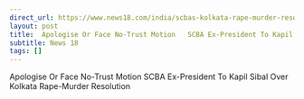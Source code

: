 ```yaml
---
direct_url: https://www.news18.com/india/scbas-kolkata-rape-murder-resolution-sparks-row-ex-president-writes-to-kapil-sibal-seeks-apology-9027256.html
layout: post
title:  Apologise Or Face No-Trust Motion   SCBA Ex-President To Kapil Sibal Over Kolkata Rape-Murder Resolution
subtitle: News 18
tags: []
---
```


 Apologise Or Face No-Trust Motion   SCBA Ex-President To Kapil Sibal Over Kolkata Rape-Murder Resolution
